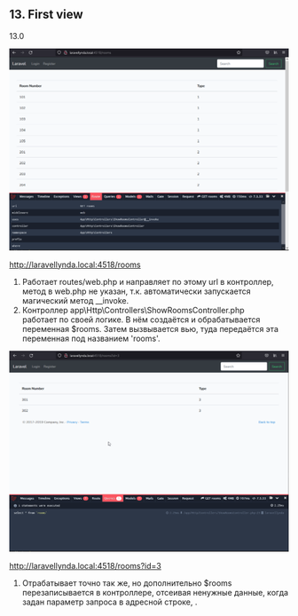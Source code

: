 ## 13. First view

13.0

<img src="./img/13.0.png" alt="drawing" width="800"/>

http://laravellynda.local:4518/rooms

1. Работает routes/web.php и направляет по этому url в контроллер, метод в web.php не указан, т.к. автоматически запускается магический метод __invoke.
2. Контроллер app\Http\Controllers\ShowRoomsController.php  
работает по своей логике. В нём создаётся и обрабатывается переменная $rooms. Затем вызвывается вью, туда передаётся эта переменная под названием 'rooms'.




<img src="./img/13-id.png" alt="drawing" width="800"/>

http://laravellynda.local:4518/rooms?id=3

1. Отрабатывает точно так же, но дополнительно $rooms перезаписывается в контроллере, отсеивая ненужные данные, когда задан параметр запроса в адресной строке, .

